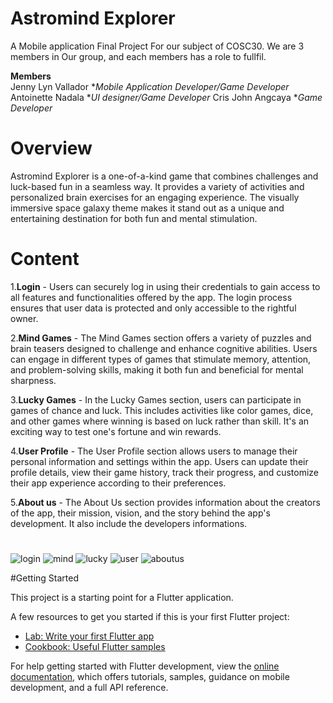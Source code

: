 # Astromind Explorer
A Mobile application Final Project For our subject of COSC30.
We are 3 members in Our group, and each members has a role to fullfil.

**Members**             
Jenny Lyn Vallador     **Mobile Application Developer/Game Developer*
Antoinette Nadala      **UI designer/Game Developer*
Cris John Angcaya      **Game Developer*

# Overview
Astromind Explorer is a one-of-a-kind game that combines challenges and luck-based fun in a seamless way. It provides a variety of activities and personalized brain exercises for an engaging experience. The visually immersive space galaxy theme makes it stand out as a unique and entertaining destination for both fun and mental stimulation.

# Content
1.**Login** - Users can securely log in using their credentials to gain access to all features and functionalities offered by the app. The login process ensures that user data is protected and only accessible to the rightful owner.


2.**Mind Games** - The Mind Games section offers a variety of puzzles and brain teasers designed to challenge and enhance cognitive abilities. Users can engage in different types of games that stimulate memory, attention, and problem-solving skills, making it both fun and beneficial for mental sharpness.


3.**Lucky Games** - In the Lucky Games section, users can participate in games of chance and luck. This includes activities like color games, dice, and other games where winning is based on luck rather than skill. It's an exciting way to test one's fortune and win rewards.

4.**User Profile** - The User Profile section allows users to manage their personal information and settings within the app. Users can update their profile details, view their game history, track their progress, and customize their app experience according to their preferences.

5.**About us** - The About Us section provides information about the creators of the app, their mission, vision, and the story behind the app's development. It also include the developers informations.


#

![login](https://github.com/Rinxxash/Astromind-Explorer/assets/165652617/eed174a6-07dd-44e4-8893-a561fbf05ee2)
![mind](https://github.com/Rinxxash/Astromind-Explorer/assets/165652617/b878ec96-29cb-46fd-921f-1a754857030a)
![lucky](https://github.com/Rinxxash/Astromind-Explorer/assets/165652617/2325cc93-9fb0-426a-ba46-170690736ed8)
![user](https://github.com/Rinxxash/Astromind-Explorer/assets/165652617/478a532e-7e7c-4423-9550-4f924d5f1f08)
![aboutus](https://github.com/Rinxxash/Astromind-Explorer/assets/165652617/a956a89c-b190-4881-9fbc-d437d32d7aa8)















#Getting Started

This project is a starting point for a Flutter application.

A few resources to get you started if this is your first Flutter project:

- [Lab: Write your first Flutter app](https://docs.flutter.dev/get-started/codelab)
- [Cookbook: Useful Flutter samples](https://docs.flutter.dev/cookbook)

For help getting started with Flutter development, view the
[online documentation](https://docs.flutter.dev/), which offers tutorials,
samples, guidance on mobile development, and a full API reference.
